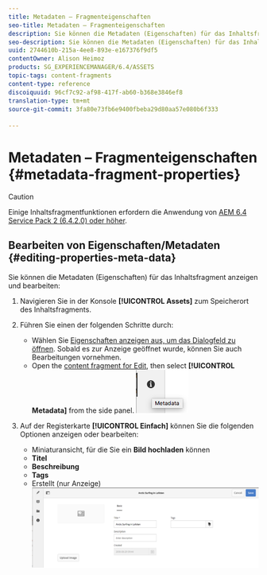 ```yaml
---
title: Metadaten – Fragmenteigenschaften
seo-title: Metadaten – Fragmenteigenschaften
description: Sie können die Metadaten (Eigenschaften) für das Inhaltsfragment anzeigen und bearbeiten.
seo-description: Sie können die Metadaten (Eigenschaften) für das Inhaltsfragment anzeigen und bearbeiten.
uuid: 2744610b-215a-4ee8-893e-e167376f9df5
contentOwner: Alison Heimoz
products: SG_EXPERIENCEMANAGER/6.4/ASSETS
topic-tags: content-fragments
content-type: reference
discoiquuid: 96cf7c92-af98-417f-ab60-b368e3846ef8
translation-type: tm+mt
source-git-commit: 3fa80e73fb6e9400fbeba29d80aa57e080b6f333

---
```



# Metadaten – Fragmenteigenschaften {#metadata-fragment-properties}

>[!CAUTION]
>
>Einige Inhaltsfragmentfunktionen erfordern die Anwendung von [AEM 6.4 Service Pack 2 (6.4.2.0) oder höher](/help/release-notes/sp-release-notes.md).

## Bearbeiten von Eigenschaften/Metadaten {#editing-properties-meta-data}

Sie können die Metadaten (Eigenschaften) für das Inhaltsfragment anzeigen und bearbeiten:

1. Navigieren Sie in der Konsole **[!UICONTROL Assets]** zum Speicherort des Inhaltsfragments.
1. Führen Sie einen der folgenden Schritte durch:

   * Wählen Sie [Eigenschaften anzeigen aus, um das Dialogfeld zu öffnen](managing-assets-touch-ui.md#editing-properties). Sobald es zur Anzeige geöffnet wurde, können Sie auch Bearbeitungen vornehmen.
   * Open the [content fragment for Edit](content-fragments-managing.md#opening-the-fragment-editor), then select **[!UICONTROL Metadata]** from the side panel.
   ![cfm-6420-06](assets/cfm-6420-06.png)

1. Auf der Registerkarte **[!UICONTROL Einfach]** können Sie die folgenden Optionen anzeigen oder bearbeiten:

   * Miniaturansicht, für die Sie ein **Bild hochladen** können
   * **Titel**
   * **Beschreibung**
   * **Tags**
   * Erstellt (nur Anzeige)
   ![cfm-6420-07](assets/cfm-6420-07.png)

